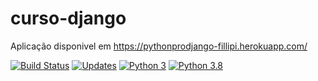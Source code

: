 # curso-django

Aplicação disponivel em https://pythonprodjango-fillipi.herokuapp.com/

[![Build Status](https://travis-ci.org/vespene/curso-django.svg?branch=master)](https://travis-ci.org/vespene/curso-django)
[![Updates](https://pyup.io/repos/github/vespene/curso-django/shield.svg)](https://pyup.io/repos/github/vespene/curso-django/)
[![Python 3](https://pyup.io/repos/github/vespene/curso-django/python-3-shield.svg)](https://pyup.io/repos/github/vespene/curso-django/)
[![Python 3.8](https://img.shields.io/badge/python-3.8-blue.svg)](https://www.python.org/downloads/release/python-380/)
